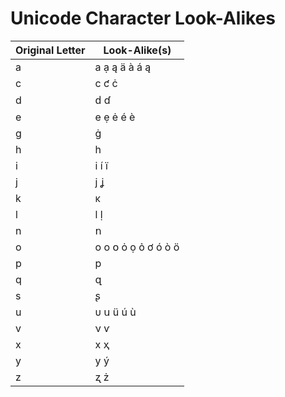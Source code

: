 # Unicode Character Look-Alikes 

Original Letter | Look-Alike(s)
--------------- | -------------
a | а ạ ą ä à á ą
c | с ƈ ċ
d | ԁ ɗ
e | е ẹ ė é è
g | ġ
h | һ
i | і í ï
j | ј ʝ
k | κ
l | ӏ ḷ
n | ո
o | о ο օ ȯ ọ ỏ ơ ó ò ö
p | р
q | զ
s | ʂ
u | υ ս ü ú ù
v | ν ѵ
x | х ҳ
y | у ý
z | ʐ ż
